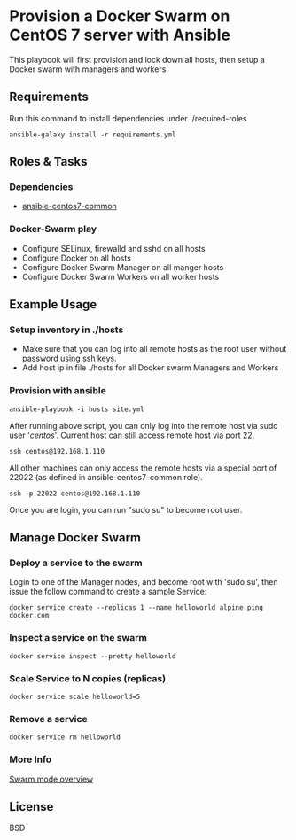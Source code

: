 # Provision a Docker Swarm on CentOS 7 server with Ansible

This playbook will first provision and lock down all hosts, then setup
a Docker swarm with managers and workers.

## Requirements

Run this command to install dependencies under ./required-roles

`ansible-galaxy install -r requirements.yml`

## Roles & Tasks

### Dependencies
* [ansible-centos7-common](https://github.com/hongboni/ansible-centos7-common)

### Docker-Swarm play
* Configure SELinux, firewalld and sshd on all hosts
* Configure Docker on all hosts
* Configure Docker Swarm Manager on all manger hosts
* Configure Docker Swarm Workers on all worker hosts

## Example Usage

### Setup inventory in ./hosts
* Make sure that you can log into all remote hosts as the root user without password using ssh keys.
* Add host ip in file ./hosts for all Docker swarm Managers and Workers

### Provision with ansible

```
ansible-playbook -i hosts site.yml 
```

After running above script, you can only log into the remote host via sudo user '*centos*'.
Current host can still access remote host via port 22, 

```
ssh centos@192.168.1.110
```

All other machines can only access the remote hosts via a special port of 22022 
(as defined in ansible-centos7-common role).

```
ssh -p 22022 centos@192.168.1.110
```

Once you are login, you can run "sudo su" to become root user.

## Manage Docker Swarm

### Deploy a service to the swarm
Login to one of the Manager nodes, and become root with 'sudo su', then issue the follow
command to create a sample Service:

``` 
docker service create --replicas 1 --name helloworld alpine ping docker.com
```

### Inspect a service on the swarm
```
docker service inspect --pretty helloworld
```

### Scale Service to N copies (replicas)

```
docker service scale helloworld=5
```

### Remove a service

```
docker service rm helloworld
```

### More Info

[Swarm mode overview](https://docs.docker.com/engine/swarm/)


## License
BSD
